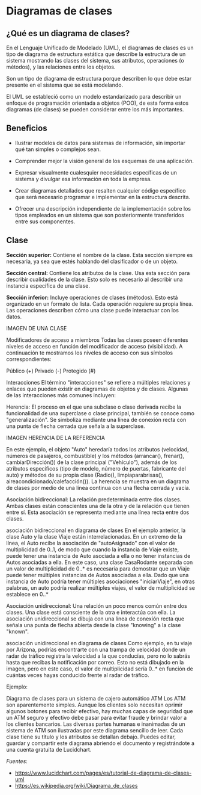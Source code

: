# Diagramas de clases

## ¿Qué es un diagrama de clases?

En el Lenguaje Unificado de Modelado (UML), el diagramas de clases es un tipo de diagrama de estructura estática que describe la estructura de un sistema mostrando las clases del sistema, sus atributos, operaciones (o métodos), y las relaciones entre los objetos.

Son un tipo de diagrama de estructura porque describen lo que debe estar presente en el sistema que se está modelando. 

El UML se estableció como un modelo estandarizado para describir un enfoque de programación orientada a objetos (POO), de esta forma estos diagramas (de clases) se pueden considerar entre los más importantes.

## Beneficios

* Ilustrar modelos de datos para sistemas de información, sin importar qué tan simples o complejos sean.

* Comprender mejor la visión general de los esquemas de una aplicación.

* Expresar visualmente cualesquier necesidades específicas de un sistema y divulgar esa información en toda la empresa.

* Crear diagramas detallados que resalten cualquier código específico que será necesario programar e implementar en la estructura descrita.

* Ofrecer una descripción independiente de la implementación sobre los tipos empleados en un sistema que son posteriormente transferidos entre sus componentes.

## Clase

**Sección superior:** Contiene el nombre de la clase. Esta sección siempre es necesaria, ya sea que estés hablando del clasificador o de un objeto.

**Sección central:** Contiene los atributos de la clase. Usa esta sección para describir cualidades de la clase. Esto solo es necesario al describir una instancia específica de una clase.

**Sección inferior:** Incluye operaciones de clases (métodos). Esto está organizado en un formato de lista. Cada operación requiere su propia línea. Las operaciones describen cómo una clase puede interactuar con los datos.

IMAGEN DE UNA CLASE 

Modificadores de acceso a miembros
Todas las clases poseen diferentes niveles de acceso en función del modificador de acceso (visibilidad). A continuación te mostramos los niveles de acceso con sus símbolos correspondientes:

Público (+)
Privado (-)
Protegido (#)

Interacciones
El término "interacciones" se refiere a múltiples relaciones y enlaces que pueden existir en diagramas de objetos y de clases. Algunas de las interacciones más comunes incluyen:

Herencia: El proceso en el que una subclase o clase derivada recibe la funcionalidad de una superclase o clase principal, también se conoce como "generalización". Se simboliza mediante una línea de conexión recta con una punta de flecha cerrada que señala a la superclase.

IMAGEN HERENCIA DE LA REFERENCIA

En este ejemplo, el objeto "Auto" heredaría todos los atributos (velocidad, números de pasajeros, combustible) y los métodos (arrancar(), frenar(), cambiarDirección()) de la clase principal ("Vehículo"), además de los atributos específicos (tipo de modelo, número de puertas, fabricante del auto) y métodos de su propia clase (Radio(), limpiaparabrisas(), aireacondicionado/calefacción()). La herencia se muestra en un diagrama de clases por medio de una línea continua con una flecha cerrada y vacía.

Asociación bidireccional: La relación predeterminada entre dos clases. Ambas clases están conscientes una de la otra y de la relación que tienen entre sí. Esta asociación se representa mediante una línea recta entre dos clases.

asociación bidireccional en diagrama de clases
En el ejemplo anterior, la clase Auto y la clase Viaje están interrelacionadas. En un extremo de la línea, el Auto recibe la asociación de "autoAsignado" con el valor de multiplicidad de 0..1, de modo que cuando la instancia de Viaje existe, puede tener una instancia de Auto asociada a ella o no tener instancias de Autos asociadas a ella. En este caso, una clase CasaRodante separada con un valor de multiplicidad de 0..* es necesaria para demostrar que un Viaje puede tener múltiples instancias de Autos asociadas a ella. Dado que una instancia de Auto podría tener múltiples asociaciones "iniciarViaje", en otras palabras, un auto podría realizar múltiples viajes, el valor de multiplicidad se establece en 0..*

Asociación unidireccional: Una relación un poco menos común entre dos clases. Una clase está consciente de la otra e interactúa con ella. La asociación unidireccional se dibuja con una línea de conexión recta que señala una punta de flecha abierta desde la clase "knowing" a la clase "known".

asociación unidireccional en diagrama de clases
Como ejemplo, en tu viaje por Arizona, podrías encontrarte con una trampa de velocidad donde un radar de tráfico registra la velocidad a la que conducías, pero no lo sabrás hasta que recibas la notificación por correo. Esto no está dibujado en la imagen, pero en este caso, el valor de multiplicidad sería 0..* en función de cuántas veces hayas conducido frente al radar de tráfico.

Ejemplo:

Diagrama de clases para un sistema de cajero automático ATM
Los ATM son aparentemente simples. Aunque los clientes solo necesitan oprimir algunos botones para recibir efectivo, hay muchas capas de seguridad que un ATM seguro y efectivo debe pasar para evitar fraude y brindar valor a los clientes bancarios. Las diversas partes humanas e inanimadas de un sistema de ATM son ilustradas por este diagrama sencillo de leer. Cada clase tiene su título y los atributos se detallan debajo. Puedes editar, guardar y compartir este diagrama abriendo el documento y registrándote a una cuenta gratuita de Lucidchart.

*Fuentes*:

* https://www.lucidchart.com/pages/es/tutorial-de-diagrama-de-clases-uml
* https://es.wikipedia.org/wiki/Diagrama_de_clases

